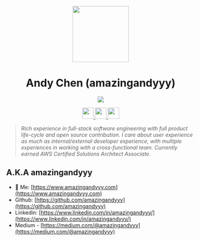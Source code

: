 <p styles="font-size: 20rem" align="center">
    <img styles="margin: 0px" width="150px" src="https://i.imgur.com/jtmVNrq.png" />
</p>
<h1 align="center">Andy Chen (amazingandyyy)</h1>

<p align="center">
   <a href="https://www.amazingandyyy.com" target="_blank">
      <img styles="margin: 20px" src="https://github-readme-stats.vercel.app/api?username=amazingandyyy&count_private=true&show_icons=true" />
   </a>
</p>

<p align="center">
   <a href="https://www.amazingandyyy.com" target="_blank">
      <img styles="margin: 20px" height="30px" src="https://encrypted-tbn0.gstatic.com/images?q=tbn%3AANd9GcQMT8Cjhrp7e7pmTWbyLds7Sm9Z0BIgdoD-iQCaL8Xqqcl1yIsY" />
   </a>
   <a href="https://github.com/amazingandyyy" target="_blank">
      <img styles="margin: 20px" height="30px" src="https://camo.githubusercontent.com/7710b43d0476b6f6d4b4b2865e35c108f69991f3/68747470733a2f2f7777772e69636f6e66696e6465722e636f6d2f646174612f69636f6e732f6f637469636f6e732f313032342f6d61726b2d6769746875622d3235362e706e67" />
   </a>
   <a href="https://www.linkedin.com/in/amazingandyyy" target="_blank">
      <img styles="margin: 20px" height="30px" src="https://img.freepik.com/free-icon/linkedin-logo-with-rounded-corners_318-9541.jpg?size=338&ext=jpg" />
   </a>
</p>

> *Rich experience in full-stack software engineering with full product life-cycle and open source contribution. I care about user experience as much as internal/external developer experience, with multiple experiences in working with a cross-functional team. Currently earned AWS Certified Solutions Architect Associate.*

## A.K.A **amazingandyyy**
- 🦄 Me: [https://www.amazingandyyy.com](https://www.amazingandyyy.com)
- Github: [https://github.com/amazingandyyy](https://github.com/amazingandyyy)
- Linkedin: [https://www.linkedin.com/in/amazingandyyy/](https://www.linkedin.com/in/amazingandyyy/)
- Medium - [https://medium.com/@amazingandyyy](https://medium.com/@amazingandyyy)
